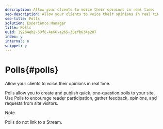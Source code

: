 ```yaml
---
description: Allow your clients to voice their opinions in real time.
seo-description: Allow your clients to voice their opinions in real time.
seo-title: Polls
solution: Experience Manager
title: Polls
uuid: 19264eb2-53f8-4a66-a265-38efb634a207
index: y
internal: n
snippet: y
---
```


# Polls{#polls}

Allow your clients to voice their opinions in real time.

Polls allow you to create and publish quick, one-question polls to your site. Use Polls to encourage reader participation, gather feedback, opinions, and requests from site visitors.

>[!NOTE]
>
>Polls do not link to a Stream.


